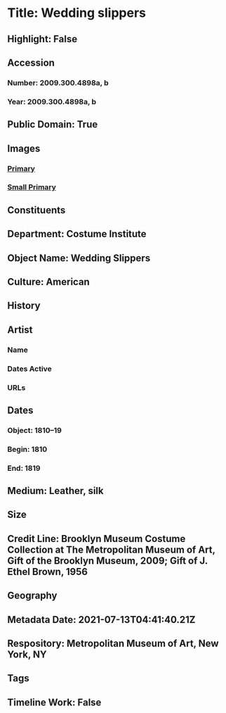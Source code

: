 # Title: Wedding slippers
## Highlight: False
## Accession
### Number: 2009.300.4898a, b
### Year: 2009.300.4898a, b
## Public Domain: True
## Images
### [Primary](https://images.metmuseum.org/CRDImages/ci/original/56.62.5a-b_CP2.jpg)
### [Small Primary](https://images.metmuseum.org/CRDImages/ci/web-large/56.62.5a-b_CP2.jpg)
## Constituents
## Department: Costume Institute
## Object Name: Wedding Slippers
## Culture: American
## History
## Artist
### Name
### Dates Active
### URLs
## Dates
### Object: 1810–19
### Begin: 1810
### End: 1819
## Medium: Leather, silk
## Size
## Credit Line: Brooklyn Museum Costume Collection at The Metropolitan Museum of Art, Gift of the Brooklyn Museum, 2009; Gift of J. Ethel Brown, 1956
## Geography
## Metadata Date: 2021-07-13T04:41:40.21Z
## Respository: Metropolitan Museum of Art, New York, NY
## Tags
## Timeline Work: False